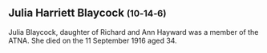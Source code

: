 ## Julia Harriett Blaycock <small>(10‑14‑6)</small>

<!--
<small>[(10‑14‑6)](https://brisbane.discovereverafter.com/ "Go to Memorial Information" )</small>
-->

Julia Blaycock, daughter of Richard and Ann Hayward was a member of the ATNA. She died on the 11 September 1916 aged 34.
